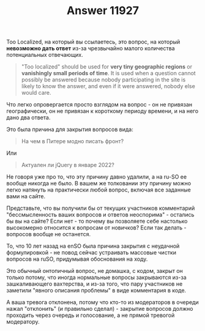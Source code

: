 ﻿---
title: "Answer 11927"
se.owner.user_id: 177221
se.owner.display_name: "PashaPash"
se.owner.link: "https://ru.meta.stackoverflow.com/users/177221/pashapash"
se.answer_id: 11927
se.question_id: 11924
se.post_type: answer
se.is_accepted: True
---
<p>Too Localized, на который вы ссылаетесь, это вопрос, на который <strong>невозможно дать ответ</strong> из-за чрезвычайно малого количества потенциальных отвечающих.</p>
<blockquote>
<p>&quot;Too localized&quot; should be used for <strong>very tiny geographic regions</strong> or
<strong>vanishingly small periods of time</strong>. It is used when a question cannot
possibly be answered because nobody participating in the site is
likely to know the answer, and even if it were answered, nobody else
would care.</p>
</blockquote>
<p>Что легко опровергается просто взглядом на вопрос - он не привязан географически, он не привязан к короткому периоду времени, и на него дано два ответа.</p>
<p>Это была причина для закрытия вопросов вида:</p>
<blockquote>
<p>На чем в Питере модно писать фронт?</p>
</blockquote>
<p>Или</p>
<blockquote>
<p>Актуален ли jQuery в январе 2022?</p>
</blockquote>
<p>Не говоря уже про то, что эту причину давно удалили, а на ru-SO ее вообще никогда не было. В вашем же толковании эту причину можно легко натянуть на практически любой вопрос, включая все заданные вами на сайте.</p>
<p>Представьте, что вы получили бы от текущих участников комментарий &quot;бессмысленность ваших вопросов и ответов неоспорима&quot; - остались бы вы на сайте? Если нет - то почему вы позволяете себе настолько высокомерно относится к вопросам от новичков? Если так делать - вопросов вообще не останется.</p>
<p>То, что 10 лет назад на enSO была причина закрытия с неудачной формулировкой - не повод сейчас устраивать массовые чистки вопросов на ruSO, придумывая обоснования на ходу.</p>
<p>Это обычный онтопичный вопрос, не домашка, с кодом, закрыт он только потому, что иногда нормальные вопросы закрываются из-за зашкаливающего вахтерства, и из-за того, что пару участников не заметили &quot;явного описания проблемы&quot; в виде комментария в коде.</p>
<p>А ваша тревога отклонена, потому что кто-то из модераторов в очереди нажал &quot;отклонить&quot; (и правильно сделал) - закрытие вопросов должно проходить через очередь и голосование, а не прямой тревогой модератору.</p>
